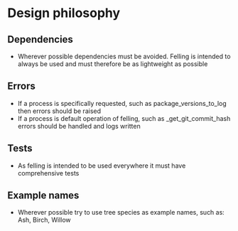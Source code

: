 # Design philosophy

## Dependencies
*   Wherever possible dependencies must be avoided. Felling is intended to always be used and must therefore be as lightweight as possible

## Errors
*   If a process is specifically requested, such as package_versions_to_log then errors should be raised
*   If a process is default operation of felling, such as _get_git_commit_hash errors should be handled and logs written

## Tests
*   As felling is intended to be used everywhere it must have comprehensive tests

## Example names
*   Wherever possible try to use tree species as example names, such as: Ash, Birch, Willow
